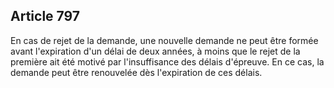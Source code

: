 Article 797
----
En cas de rejet de la demande, une nouvelle demande ne peut être formée avant
l'expiration d'un délai de deux années, à moins que le rejet de la première ait
été motivé par l'insuffisance des délais d'épreuve. En ce cas, la demande peut
être renouvelée dès l'expiration de ces délais.
